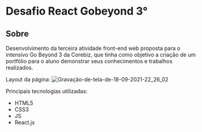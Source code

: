 # Desafio React Gobeyond 3°


## Sobre
Desenvolvimento da terceira atividade front-end web proposta para o intensivo Go Beyond 3 da Corebiz, que tinha como objetivo a criação de um portfólio para o aluno demonstrar seus conhecimentos e trabalhos realizados.

Layout da página:
![Gravação-de-tela-de-18-09-2021-22_26_02](https://user-images.githubusercontent.com/62728505/133912564-8186846a-f2dc-4ef0-937f-e1e23a3b6e10.gif)


Principais tecnologias utilizadas:
 - HTML5
 - CSS3
 - JS
 - React.js

